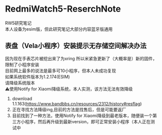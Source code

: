 # RedmiWatch5-ReserchNote
RW5研究笔记  
本人设备为esim版，但此研究笔记大部分内容蓝牙版通用  
## 表盘（Vela小程序）安装提示无存储空间解决办法  
因为现在手表芯片被挖出来了为xring 所以米紧急更新了（大概率是）新的固件，限制了小程序安装  
目前网上最多的说法是最多可10小程序，但本人未成功复现  
如果系统软件版本为1.2.174(ESIM)  
请降级系统版本  
⚠️使用Notify for Xiaomi降级系统，本人实测，该方法无法有效降级  
1. download 1.1.163(https://www.bandbbs.cn/resources/2312/history#resflag)  
2. 正在寻找方法降级ing,目前的方法是找售后，但是可能要返厂
3. 目前找到了一种方法，使用Notify for Xiaomi降级到最老版本，随便装一个第三方小程序，然后再升级到最新version，即可正常安装小程序（本人正在测试中  

